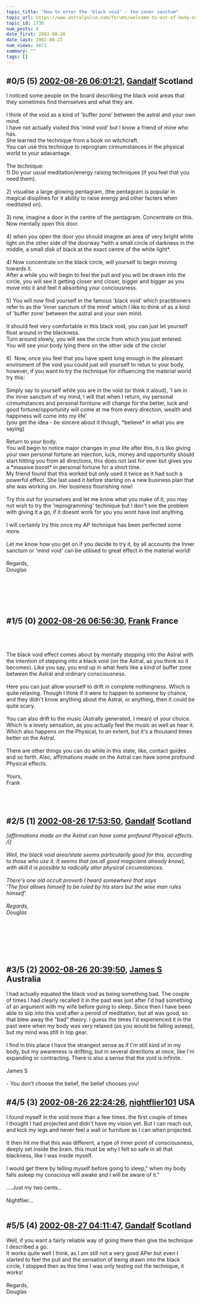```yaml
---
topic_title: "How to enter the 'black void' - the inner sanctum"
topic_url: https://www.astralpulse.com/forums/welcome-to-out-of-body-experiences!/how-to-enter-the-black-void-the-inner-sanctum
topic_id: 1736
num_posts: 6
date_first: 2002-08-26
date_last: 2002-08-27
num_views: 4671
summary: ""
tags: []
---
```


## \#0/5 (5) [2002-08-26 06:01:21](https://www.astralpulse.com/forums/index.php?msg=117471), [Gandalf](https://www.astralpulse.com/forums/profile/?u=850) Scotland ##
<section>
I noticed some people on the board describing the black void areas that they sometimes find themselves and what they are.
<br>
<br>
I think of the void as a kind of 'buffer zone' between the astral and your own mind.
<br>
I have not actually visited this 'mind void' but I know a friend of mine who has.
<br>
She learned the technique from a book on witchcraft.
<br>
You can use this technique to reprogram cirmumstances in the physical world to your adavantage.
<br>
<br>
The technique:
<br>
1) Do your usual meditation/energy raising techniques (if you feel that you need them).
<br>
<br>
2) visualise a large glowing pentagram, (the pentagram is popular in magical disiplines for it ability to raise energy and other facters when meditated on).
<br>
<br>
3) now, imagine a door in the centre of the pentagram. Concentrate on this.
<br>
Now mentally open this door.
<br>
<br>
4) when you open the door you should imagine an area of very bright white light on the other side of the doorway *with a small circle of darkness in the middle, a small disk of black at the exact centre of the white light*.
<br>
<br>
4) Now concentrate on the black circle, will yourself to begin moving towards it.
<br>
After a while you will begin to feel the pull and you will be drawn into the circle, you will see it getting closer and closer, bigger and bigger as you move into it and feel it absorbing your conciousness.
<br>
<br>
5) You will now find yourself in the famous 'black void' which practitioners refer to as the 'inner sanctum of the mind' which I like to think of as a kind of 'buffer zone' between the astral and your own mind.
<br>
<br>
It should feel very comfortable in this black void, you can just let yourself float around in the blackness.
<br>
Turn around slowly, you will see the circle from which you just entered.
<br>
You will see your body lying there on the other side of the circle!
<br>
<br>
6)  Now, once you feel that you have spent long enough in the pleasant enviroment of the void you could just will yourself to retun to your body, however, if you want to try the technique for influencing the material world try this:
<br>
<br>
Simply say to yourself while you are in the void (or think it aloud), 'I am in the inner sanctum of my mind, I will that when I return, my personal cirmumstances and personal forntune will change for the better, luck and good fortune/opportunity will come at me from every direction, wealth and happiness will come into my life'
<br>
(you get the idea - be sincere about it though, *believe* in what you are saying)
<br>
<br>
Return to your body.
<br>
You will begin to notice major changes in your life after this, it is like giving your own personal fortune an injection, luck, money and opportunity should start hitting you from all directions, this does not last for ever but gives you a *massive boost* in personal fortune for a short time.
<br>
My friend found that this worked but only used it twice as it had such a powerful effect. She last used it before starting on a new business plan that she was working on. Her business flourishing now!
<br>
<br>
Try this out for yourselves and let me know what you make of it, you may not wish to try the 'reprogramming' technique but I don't see the problem with giving it a go, if it doesnt work for you you wont have lost anything.
<br>
<br>
I will certainly try this once my AP technique has been perfected some more.
<br>
<br>
Let me know how you get on if you decide to try it, by all accounts the Inner sanctum or 'mind void' can be utilised to great effect in the material world!
<br>
<br>
Regards,
<br>
Douglas
<br>
<br>
<br>
<br>
<br>
<br>
</section>

## \#1/5 (0) [2002-08-26 06:56:30](https://www.astralpulse.com/forums/index.php?msg=11191), [Frank](https://www.astralpulse.com/forums/profile/?u=359) France ##
<section>
<br>
<br>
<br>
The black void effect comes about by mentally stepping into the Astral with the intention of stepping into a black void (on the Astral, as you think so it becomes). Like you say, you end up in what feels like a kind of buffer zone between the Astral and ordinary consciousness.
<br>
<br>
Here you can just allow yourself to drift in complete nothingness. Which is quite relaxing. Though I think if it were to happen to someone by chance, and they didn't know anything about the Astral, or anything, then it could be quite scary.
<br>
<br>
You can also drift to the music (Astrally generated, I mean) of your choice. Which is a lovely sensation, as you actually feel the music as well as hear it. Which also happens on the Physical, to an extent, but it's a thousand times better on the Astral.
<br>
<br>
There are other things you can do while in this state, like, contact guides and so forth. Also, affirmations made on the Astral can have some profound Physical effects.
<br>
<br>
Yours,
<br>
Frank
<br>
<br>
<br>
<br>
</section>

## \#2/5 (1) [2002-08-26 17:53:50](https://www.astralpulse.com/forums/index.php?msg=11234), [Gandalf](https://www.astralpulse.com/forums/profile/?u=850) Scotland ##
<section>
<i>
 [affirmations made on the Astral can have some profound Physical effects.
 <br>
 /i]
 <br>
 <br>
 Well, the black void area/state seems particularily good for this, according to those who use it. It seems that (as all good magicians already know), with skill it is possible to radically alter physical circumstances.
 <br>
 <br>
 There's one old occult proverb I heard somewhere that says
 <br>
 'The fool allows himself to be ruled by his stars but the wise man rules himself'.
 <br>
 <br>
 Regards,
 <br>
 Douglas
 <br>
 <br>
 <br>
 <br>
 <br>
 <br>
 <br>
</i>
</section>

## \#3/5 (2) [2002-08-26 20:39:50](https://www.astralpulse.com/forums/index.php?msg=11242), [James S](https://www.astralpulse.com/forums/profile/?u=759) Australia ##
<section>
I had actually equated the black viod as being something bad. The couple of times I had clearly recalled it in the past was just after I'd had something of an argument with my wife before going to sleep. Since then I have been able to slip into this void after a peroid of meditation, but all was good, so that blew away the "bad" theory. I guess the times I'd experienced it in the past were when my body was very relaxed (as you would be falling asleep), but my mind was still in top gear.
<br>
<br>
I find in this place I have the strangest sense as if I'm still kind of in my body, but my awareness is drifting, but in several directions at once, like I'm expanding or contracting. There is also a sense that the void is infinite.
<br>
<br>
James S
<br>
<br>
- You don't choose the belief, the belief chooses you!
</section>

## \#4/5 (3) [2002-08-26 22:24:26](https://www.astralpulse.com/forums/index.php?msg=11244), [nightflier101](https://www.astralpulse.com/forums/profile/?u=495) USA ##
<section>
I found myself in the void more than a few times. the first couple of times
<br>
I thought I had projected and didn't have my vision yet. But I can reach out,
<br>
and kick my legs and never feel a wall or furniture as I can when projected.
<br>
<br>
It then hit me that this was different, a type of inner point of consciousness,
<br>
deeply set inside the brain. this must be why I felt so safe in all that
<br>
blackness, like I was inside myself.
<br>
<br>
I would get there by telling myself before going to sleep," when my body
<br>
falls asleep my conscious will awake and I will be aware of it."
<br>
<br>
....Just my two cents...
<br>
<br>
Nightflier...
<br>
<br>
</section>

## \#5/5 (4) [2002-08-27 04:11:47](https://www.astralpulse.com/forums/index.php?msg=11256), [Gandalf](https://www.astralpulse.com/forums/profile/?u=850) Scotland ##
<section>
Well, if you want a fairly reliable way of going there then give the technique I described a go.
<br>
It works quite well I think, as I am still not a very good APer but even I started to feel the pull and the sensation of being drawn into the black circle, I stopped then as this time I was only testing out the technique, it works!
<br>
<br>
Regards,
<br>
Douglas
<br>
<br>
</section>